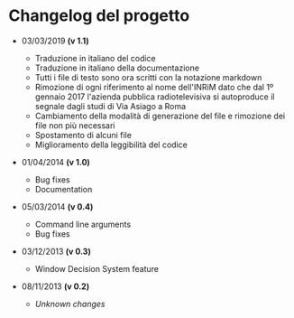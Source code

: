 # Changelog del progetto

* 03/03/2019 **(v 1.1)**
	* Traduzione in italiano del codice
	* Traduzione in italiano della documentazione
	* Tutti i file di testo sono ora scritti con la notazione markdown
	* Rimozione di ogni riferimento al nome dell'INRiM dato che dal 1º gennaio 2017 l'azienda pubblica radiotelevisiva si autoproduce il segnale dagli studi di Via Asiago a Roma
	* Cambiamento della modalità di generazione del file e rimozione dei file non più necessari
	* Spostamento di alcuni file
	* Miglioramento della leggibilità del codice

* 01/04/2014 **(v 1.0)**
	* Bug fixes
	* Documentation

* 05/03/2014 **(v 0.4)**
	* Command line arguments
	* Bug fixes

* 03/12/2013 **(v 0.3)**
	* Window Decision System feature

* 08/11/2013 **(v 0.2)**
	* *Unknown changes*
